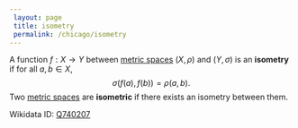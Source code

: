 ```yaml
---
 layout: page
 title: isometry
 permalink: /chicago/isometry
---
```


A function $f: X\to Y$ between [metric spaces](https://mathgloss.github.io/MathGloss/chicago/metric_space) $(X, \rho)$ and $(Y,\sigma)$ is an **isometry** if for all $a,b \in X$, $$\sigma(f(a), f(b)) = \rho(a,b).$$ Two [metric spaces](https://mathgloss.github.io/MathGloss/chicago/metric_space) are **isometric** if there exists an isometry between them. 

Wikidata ID: [Q740207](https://www.wikidata.org/wiki/Q740207)